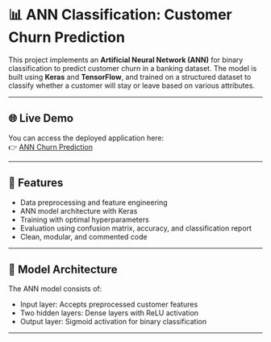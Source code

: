 # 📊 ANN Classification: Customer Churn Prediction

This project implements an **Artificial Neural Network (ANN)** for binary classification to predict customer churn in a banking dataset. The model is built using **Keras** and **TensorFlow**, and trained on a structured dataset to classify whether a customer will stay or leave based on various attributes.

---

## 🌐 Live Demo

You can access the deployed application here:  
👉 [ANN Churn Prediction](https://ann-classification-churn-prediction-app.streamlit.app/)

---

## 🚀 Features

- Data preprocessing and feature engineering
- ANN model architecture with Keras
- Training with optimal hyperparameters
- Evaluation using confusion matrix, accuracy, and classification report
- Clean, modular, and commented code

---

## 🧠 Model Architecture

The ANN model consists of:
- Input layer: Accepts preprocessed customer features
- Two hidden layers: Dense layers with ReLU activation
- Output layer: Sigmoid activation for binary classification

---



